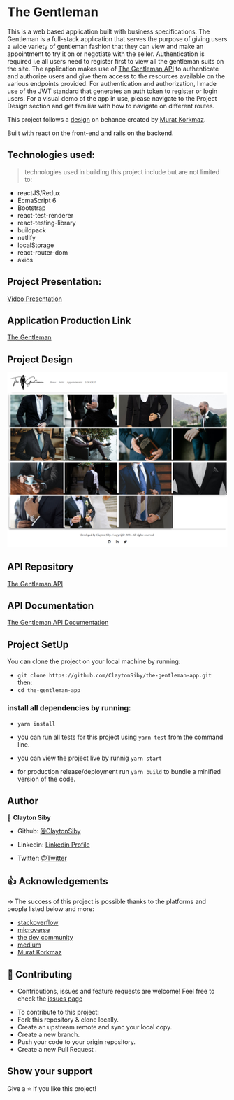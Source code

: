 # The Gentleman

This is a web based application built with business specifications. The Gentleman is a full-stack application that serves the purpose of giving users a wide variety of gentleman fashion that they can view and make an appointment to try it on or negotiate with the seller. Authentication is required i.e all users need to register first to view all the gentleman suits on the site. The application makes use of [The Gentleman API](https://github.com/ClaytonSiby/gentleman-api/tree/feature/gentleman) to authenticate and authorize users and give them access to the resources available on the various endpoints provided. For authentication and authorization, I made use of the JWT standard that generates an auth token to register or login users. For a visual demo of the app in use, please navigate to the Project Design section and get familiar with how to navigate on different routes.

This project follows a [design](https://www.behance.net/gallery/26425031/Vespa-Responsive-Redesign) on behance created by [Murat Korkmaz](https://www.behance.net/muratk).

Built with react on the front-end and rails on the backend.

## Technologies used:
> technologies used in building this project include but are not limited to: 
- reactJS/Redux
- EcmaScript 6
- Bootstrap
- react-test-renderer
- react-testing-library
- buildpack
- netlify
- localStorage
- react-router-dom
- axios

## Project Presentation:
[Video Presentation](https://www.loom.com/share/02b857a8d72046fd93cc59957eab33ac)
## Application Production Link
[The Gentleman](https://the-gentleman.netlify.app/)

## Project Design
![TheGentleman](./src/assets/images/project_screenshot.png)

## API Repository
[The Gentleman API](https://github.com/ClaytonSiby/gentleman-api/tree/feature/gentleman)

## API Documentation
[The Gentleman API Documentation](https://documenter.getpostman.com/view/13879644/TzRRBnep)

## Project SetUp
You can clone the project on your local machine by running:

- `git clone https://github.com/ClaytonSiby/the-gentleman-app.git`
then:
-  `cd the-gentleman-app`

### install all dependencies by running:
- `yarn install`

- you can run all tests for this project using `yarn test` from the command line.
- you can view the project live by runnig `yarn start`
- for production release/deployment run `yarn build` to bundle a minified version of the code.

## Author 

👤 **Clayton Siby**

- Github: [@ClaytonSiby](https://github.com/ClaytonSiby)
   
- Linkedin: [Linkedin Profile](https://www.linkedin.com/in/clayton-siby-48a8a0183/)

- Twitter: [@Twitter](https://twitter.com/ClaytonSiby)

## :+1: Acknowledgements
-> The success of this project is possible thanks to the platforms and people listed below and more:
- [stackoverflow](https://stackoverflow.com/)
- [microverse](https://microverse.org)
- [the dev community](https://dev.to/)
- [medium](https://medium.com)
- [Murat Korkmaz](https://www.behance.net/muratk)

## :handshake: Contributing 

* Contributions, issues and feature requests are welcome! Feel free to check the [issues page](https://github.com/ClaytonSiby/the-gentleman-app/issues)
- To contribute to this project:
- Fork this repository & clone locally.
- Create an upstream remote and sync your local copy.
- Create a new branch.
- Push your code to your origin repository.
- Create a new Pull Request .

## Show your support

Give a ⭐️ if you like this project!